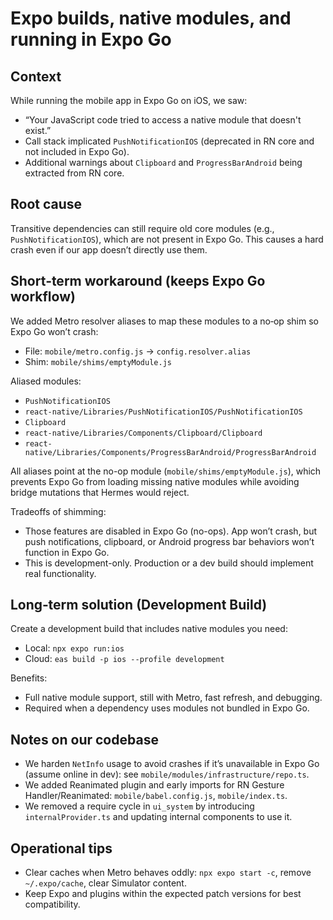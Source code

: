 Expo builds, native modules, and running in Expo Go
===================================================

Context
-------
While running the mobile app in Expo Go on iOS, we saw:

- “Your JavaScript code tried to access a native module that doesn't exist.”
- Call stack implicated `PushNotificationIOS` (deprecated in RN core and not included in Expo Go).
- Additional warnings about `Clipboard` and `ProgressBarAndroid` being extracted from RN core.

Root cause
----------
Transitive dependencies can still require old core modules (e.g., `PushNotificationIOS`), which are not present in Expo Go. This causes a hard crash even if our app doesn’t directly use them.

Short‑term workaround (keeps Expo Go workflow)
----------------------------------------------
We added Metro resolver aliases to map these modules to a no‑op shim so Expo Go won’t crash:

- File: `mobile/metro.config.js` → `config.resolver.alias`
- Shim: `mobile/shims/emptyModule.js`

Aliased modules:

- `PushNotificationIOS`
- `react-native/Libraries/PushNotificationIOS/PushNotificationIOS`
- `Clipboard`
- `react-native/Libraries/Components/Clipboard/Clipboard`
- `react-native/Libraries/Components/ProgressBarAndroid/ProgressBarAndroid`

All aliases point at the no-op module (`mobile/shims/emptyModule.js`), which prevents Expo Go from loading missing native modules while avoiding bridge mutations that Hermes would reject.

Tradeoffs of shimming:

- Those features are disabled in Expo Go (no-ops). App won’t crash, but push notifications, clipboard, or Android progress bar behaviors won’t function in Expo Go.
- This is development-only. Production or a dev build should implement real functionality.

Long‑term solution (Development Build)
--------------------------------------
Create a development build that includes native modules you need:

- Local: `npx expo run:ios`
- Cloud: `eas build -p ios --profile development`

Benefits:

- Full native module support, still with Metro, fast refresh, and debugging.
- Required when a dependency uses modules not bundled in Expo Go.

Notes on our codebase
---------------------
- We harden `NetInfo` usage to avoid crashes if it’s unavailable in Expo Go (assume online in dev): see `mobile/modules/infrastructure/repo.ts`.
- We added Reanimated plugin and early imports for RN Gesture Handler/Reanimated: `mobile/babel.config.js`, `mobile/index.ts`.
- We removed a require cycle in `ui_system` by introducing `internalProvider.ts` and updating internal components to use it.

Operational tips
----------------
- Clear caches when Metro behaves oddly: `npx expo start -c`, remove `~/.expo/cache`, clear Simulator content.
- Keep Expo and plugins within the expected patch versions for best compatibility.

